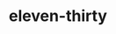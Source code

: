 ---
layout: smileys&emotion
title: eleven-thirty
emoji: eleven_thirty
permalink: 🕦.html
image: assets/img/3moji/eleven_thirty.png
---